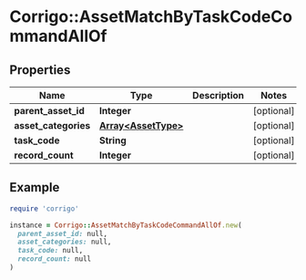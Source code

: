 # Corrigo::AssetMatchByTaskCodeCommandAllOf

## Properties

| Name | Type | Description | Notes |
| ---- | ---- | ----------- | ----- |
| **parent_asset_id** | **Integer** |  | [optional] |
| **asset_categories** | [**Array&lt;AssetType&gt;**](AssetType.md) |  | [optional] |
| **task_code** | **String** |  | [optional] |
| **record_count** | **Integer** |  | [optional] |

## Example

```ruby
require 'corrigo'

instance = Corrigo::AssetMatchByTaskCodeCommandAllOf.new(
  parent_asset_id: null,
  asset_categories: null,
  task_code: null,
  record_count: null
)
```

